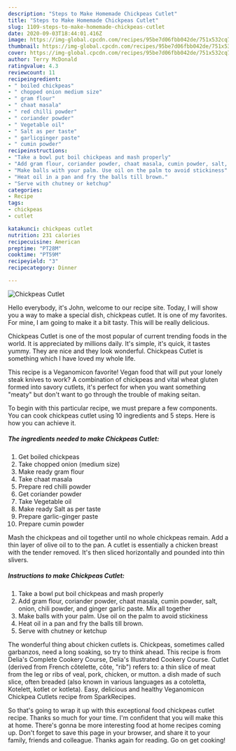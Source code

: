 ```yaml
---
description: "Steps to Make Homemade Chickpeas Cutlet"
title: "Steps to Make Homemade Chickpeas Cutlet"
slug: 1109-steps-to-make-homemade-chickpeas-cutlet
date: 2020-09-03T18:44:01.416Z
image: https://img-global.cpcdn.com/recipes/95be7d06fbb042de/751x532cq70/chickpeas-cutlet-recipe-main-photo.jpg
thumbnail: https://img-global.cpcdn.com/recipes/95be7d06fbb042de/751x532cq70/chickpeas-cutlet-recipe-main-photo.jpg
cover: https://img-global.cpcdn.com/recipes/95be7d06fbb042de/751x532cq70/chickpeas-cutlet-recipe-main-photo.jpg
author: Terry McDonald
ratingvalue: 4.3
reviewcount: 11
recipeingredient:
- " boiled chickpeas"
- " chopped onion medium size"
- " gram flour"
- " chaat masala"
- " red chilli powder"
- " coriander powder"
- " Vegetable oil"
- " Salt as per taste"
- " garlicginger paste"
- " cumin powder"
recipeinstructions:
- "Take a bowl put boil chickpeas and mash properly"
- "Add gram flour, coriander powder, chaat masala, cumin powder, salt, onion, chili powder, and ginger garlic paste. Mix all together"
- "Make balls with your palm. Use oil on the palm to avoid stickiness"
- "Heat oil in a pan and fry the balls till brown."
- "Serve with chutney or ketchup"
categories:
- Recipe
tags:
- chickpeas
- cutlet

katakunci: chickpeas cutlet 
nutrition: 231 calories
recipecuisine: American
preptime: "PT28M"
cooktime: "PT59M"
recipeyield: "3"
recipecategory: Dinner

---
```



![Chickpeas Cutlet](https://img-global.cpcdn.com/recipes/95be7d06fbb042de/751x532cq70/chickpeas-cutlet-recipe-main-photo.jpg)

Hello everybody, it's John, welcome to our recipe site. Today, I will show you a way to make a special dish, chickpeas cutlet. It is one of my favorites. For mine, I am going to make it a bit tasty. This will be really delicious.

Chickpeas Cutlet is one of the most popular of current trending foods in the world. It is appreciated by millions daily. It's simple, it's quick, it tastes yummy. They are nice and they look wonderful. Chickpeas Cutlet is something which I have loved my whole life.

This recipe is a Veganomicon favorite! Vegan food that will put your lonely steak knives to work? A combination of chickpeas and vital wheat gluten formed into savory cutlets, it&#39;s perfect for when you want something &#34;meaty&#34; but don&#39;t want to go through the trouble of making seitan.


To begin with this particular recipe, we must prepare a few components. You can cook chickpeas cutlet using 10 ingredients and 5 steps. Here is how you can achieve it.

<!--inarticleads1-->

##### The ingredients needed to make Chickpeas Cutlet:

1. Get  boiled chickpeas
1. Take  chopped onion (medium size)
1. Make ready  gram flour
1. Take  chaat masala
1. Prepare  red chilli powder
1. Get  coriander powder
1. Take  Vegetable oil
1. Make ready  Salt as per taste
1. Prepare  garlic-ginger paste
1. Prepare  cumin powder


Mash the chickpeas and oil together until no whole chickpeas remain. Add a thin layer of olive oil to to the pan. A cutlet is essentially a chicken breast with the tender removed. It&#39;s then sliced horizontally and pounded into thin slivers. 

<!--inarticleads2-->

##### Instructions to make Chickpeas Cutlet:

1. Take a bowl put boil chickpeas and mash properly
1. Add gram flour, coriander powder, chaat masala, cumin powder, salt, onion, chili powder, and ginger garlic paste. Mix all together
1. Make balls with your palm. Use oil on the palm to avoid stickiness
1. Heat oil in a pan and fry the balls till brown.
1. Serve with chutney or ketchup


The wonderful thing about chicken cutlets is. Chickpeas, sometimes called garbanzos, need a long soaking, so try to think ahead. This recipe is from Delia&#39;s Complete Cookery Course, Delia&#39;s Illustrated Cookery Course. Cutlet (derived from French côtelette, côte, &#34;rib&#34;) refers to: a thin slice of meat from the leg or ribs of veal, pork, chicken, or mutton. a dish made of such slice, often breaded (also known in various languages as a cotoletta, Kotelett, kotlet or kotleta). Easy, delicious and healthy Veganomicon Chickpea Cutlets recipe from SparkRecipes. 

So that's going to wrap it up with this exceptional food chickpeas cutlet recipe. Thanks so much for your time. I'm confident that you will make this at home. There's gonna be more interesting food at home recipes coming up. Don't forget to save this page in your browser, and share it to your family, friends and colleague. Thanks again for reading. Go on get cooking!
